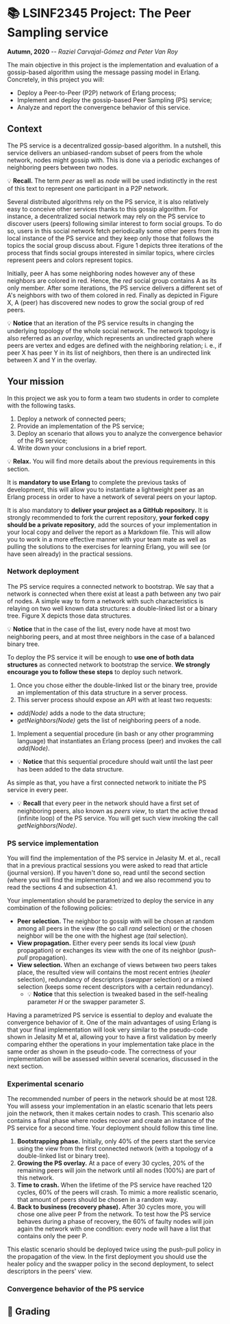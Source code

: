 # :books: LSINF2345 Project: The Peer Sampling service

**Autumn, 2020** -- *Raziel Carvajal-Gómez and Peter Van Roy*

The main objective in this project is the implementation and evaluation of a gossip-based algorithm using the message passing model in Erlang. Concretely, in this project you will:

- Deploy a Peer-to-Peer (P2P) network of Erlang process;
- Implement and deploy the gossip-based Peer Sampling (PS) service;
- Analyze and report the convergence behavior of this service.

## Context

The PS service is a decentralized gossip-based algorithm. In a nutshell, this service delivers an unbiased-random subset of peers from the whole network, nodes might gossip with. This is done via a periodic exchanges of neighboring peers between two nodes.

:bulb: **Recall.** The term *peer* as well as *node* will be used indistinctly in the rest of this text to represent one participant in a P2P network.

Several distributed algorithms rely on the PS service, it is also relatively easy to conceive other services thanks to this gossip algorithm. For instance, a decentralized social network may rely on the PS service to discover users (peers) following similar interest to form social groups. To do so, users in this social network fetch periodically some other peers from its local instance of the PS service and they keep only those that follows the topics the social group discuss about. Figure 1 depicts three iterations of the process that finds social groups interested in similar topics, where circles represent peers and colors represent topics.

<!-- [](images/) -->

Initially, peer A has some neighboring nodes however any of these neighbors are colored in red. Hence, the *red* social group contains A as its only member. After some iterations, the PS service delivers a different set of A's neighbors with two of them colored in red. Finally as depicted in Figure X, A (peer) has discovered new nodes to grow the social group of red peers.

:bulb: **Notice** that an iteration of the PS service results in changing the underlying topology of the whole social network. The network topology is also referred as an *overlay*, which represents an undirected graph where peers are vertex and edges are defined with the neighboring relation; i. e., if peer X has peer Y in its list of neighbors, then there is an undirected link between X and Y in the overlay.

## Your mission

In this project we ask you to form a team two students in order to complete with the following tasks.

1. Deploy a network of connected peers;
1. Provide an implementation of the PS service;
1. Deploy an scenario that allows you to analyze the convergence behavior of the PS service;
1. Write down your conclusions in a brief report.

:bulb: **Relax.** You will find more details about the previous requirements in this section.

It is **mandatory to use Erlang** to complete the previous tasks of development, this will allow you to instantiate a lightweight peer as an Erlang process in order to have a network of several peers on your laptop.

It is also mandatory to **deliver your project as a GitHub repository.** It is strongly recommended to fork the current repository, **your forked copy should be a private repository**, add the sources of your implementation in your local copy and deliver the report as a Markdown file. This will allow you to work in a more effective manner with your team mate as well as pulling the solutions to the exercises for learning Erlang, you will see (or have seen already) in the practical sessions.

### Network deployment

The PS service requires a connected network to bootstrap. We say that a network is connected when there exist at least a path between any two pair of nodes. A simple way to form a network with such characteristics is relaying on two well known data structures: a double-linked list or a binary tree. Figure X depicts those data structures.

:bulb: **Notice** that in the case of the list, every node have at most two neighboring peers, and at most three neighbors in the case of a balanced binary tree.

To deploy the PS service it will be enough to **use one of both data structures** as connected network to bootstrap the service. **We strongly encourage you to follow these steps** to deploy such network.

1. Once you chose either the double-linked list or the binary tree, provide an implementation of this data structure in a server process.
1. This server process should expose an API with at least two requests:
  - *add(Node)* adds a node to the data structure;
  - *getNeighbors(Node)* gets the list of neighboring peers of a node.

1. Implement a sequential procedure (in bash or any other programming language) that instantiates an Erlang process (peer) and invokes the call *add(Node)*.
  - :bulb: **Notice** that this sequential procedure should wait until the last peer has been added to the data structure.

As simple as that, you have a first connected network to initiate the PS service in every peer.

- :bulb: **Recall** that every peer in the network should have a first set of neighboring peers, also known as *peers view*, to start the active thread (infinite loop) of the PS service. You will get such view invoking the call *getNeighbors(Node)*.

### PS service implementation

You will find the implementation of the PS service in Jelasity M. et al., recall that in a previous practical sessions you were asked to read that article (journal version). If you haven't done so, read until the second section (where you will find the implementation) and we also recommend you to read the sections 4 and subsection 4.1.

Your implementation should be parametrized to deploy the service in any combination of the following policies:

- **Peer selection.** The neighbor to gossip with will be chosen at random among all peers in the view (the so call *rand* selection) or the chosen neighbor will be the one with the highest age (*tail* selection).
- **View propagation.** Either every peer sends its local view (*push* propagation) or exchanges its view with the one of its neighbor (*push-pull* propagation).
- **View selection.** When an exchange of views between two peers takes place, the resulted view will contains the most recent entries (*healer* selection), redundancy of descriptors (*swapper* selection) or a mixed selection (keeps some recent descriptors with a certain redundancy).
  - :bulb: **Notice** that this selection is tweaked based in the self-healing parameter *H* or the swapper parameter *S*.

Having a parametrized PS service is essential to deploy and evaluate the convergence behavior of it. One of the main advantages of using Erlang is that your final implementation will look very similar to the pseudo-code shown in Jelasity M et al, allowing your to have a first validation by meerly comparing ehther the operations in your implementation take place in the same order as shown in the pseudo-code. The correctness of your implementation will be assessed within several scenarios, discussed in the next section.

### Experimental scenario

The recommended number of peers in the network should be at most 128. You will assess your implementation in an elastic scenario that lets peers join the network, then it makes certain nodes to crash. This scenario also contains a final phase where nodes recover and create an instance of the PS service for a second time. Your deployment should follow this time line.

1. **Bootstrapping phase.** Initially, only 40% of the peers start the service using the view from the first connected network (with a topology of a double-linked list or binary tree).
1. **Growing the PS overlay.** At a pace of every 30 cycles, 20% of the remaining peers will join the network until all nodes (100%) are part of this network.
1. **Time to crash.** When the lifetime of the PS service have reached 120 cycles, 60% of the peers will crash. To mimic a more realistic scenario, that amount of peers should be chosen in a random way.
1. **Back to business (recovery phase).** After 30 cycles more, you will chose one alive peer P from the network. To test how the PS service behaves during a phase of recovery, the 60% of faulty nodes will join again the network with one condition: every node will have a list that contains only the peer P.

This elastic scenario should be deployed twice using the push-pull policy in the propagation of the view. In the first deployment you should use the healer policy and the swapper policy in the second deployment, to select descriptors in the peers' view.

### Convergence behavior of the PS service

<!-- TODO -->

## :pencil: Grading
